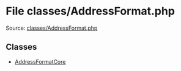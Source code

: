 File classes/AddressFormat.php
=========

Source: [classes/AddressFormat.php](https://github.com/PrestaShop/PrestaShop/blob/1.5.3.1/classes/AddressFormat.php)


Classes
-------

* [AddressFormatCore](class.AddressFormatCore.md)

